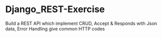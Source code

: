 # Django_REST-Exercise
Build a REST API which implement CRUD, Accept & Responds with Json data, Error Handling give common HTTP codes
